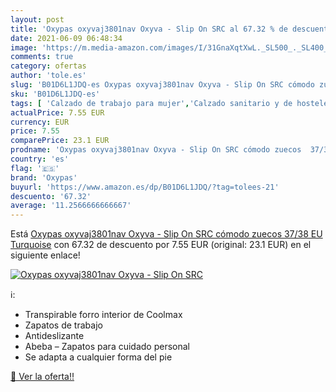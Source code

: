 ```yaml
---
layout: post
title: 'Oxypas oxyvaj3801nav Oxyva - Slip On SRC al 67.32 % de descuento'
date: 2021-06-09 06:48:34
image: 'https://m.media-amazon.com/images/I/31GnaXqtXwL._SL500_._SL400_.jpg'
comments: true
category: ofertas
author: 'tole.es'
slug: 'B01D6L1JDQ-es Oxypas oxyvaj3801nav Oxyva - Slip On SRC cómodo zuecos...'
sku: 'B01D6L1JDQ-es'
tags: [ 'Calzado de trabajo para mujer','Calzado sanitario y de hostelería para mujer','Zapatos','Zapatos para mujer','Zapatos y complementos','Zuecos sanitarios y de hostelería para mujer','oxypas','zuecos', ]
actualPrice: 7.55 EUR
currency: EUR
price: 7.55
comparePrice: 23.1 EUR
prodname: 'Oxypas oxyvaj3801nav Oxyva - Slip On SRC cómodo zuecos  37/38 EU  Turquoise'
country: 'es'
flag: '🇪🇸'
brand: 'Oxypas'
buyurl: 'https://www.amazon.es/dp/B01D6L1JDQ/?tag=tolees-21'
descuento: '67.32'
average: '11.2566666666667'
---
```


Está [Oxypas oxyvaj3801nav Oxyva - Slip On SRC cómodo zuecos  37/38 EU  Turquoise](https://www.amazon.es/dp/B01D6L1JDQ/?tag=tolees-21) con 67.32 de descuento por 7.55 EUR (original: 23.1 EUR) en el siguiente enlace!

[![Oxypas oxyvaj3801nav Oxyva - Slip On SRC](https://m.media-amazon.com/images/I/31GnaXqtXwL._SL500_._SL400_.jpg)](https://www.amazon.es/dp/B01D6L1JDQ/?tag=tolees-21)

ℹ️:

- Transpirable forro interior de Coolmax
- Zapatos de trabajo
- Antideslizante
- Abeba – Zapatos para cuidado personal
- Se adapta a cualquier forma del pie

[🛒 Ver la oferta!!](https://www.amazon.es/dp/B01D6L1JDQ/?tag=tolees-21)
